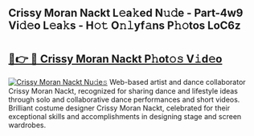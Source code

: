 ## Crissy Moran Nackt L𝚎a𝚔ed N𝚞𝚍e - Part-4w9 Vi𝚍𝚎o L𝚎a𝚔s - H𝚘𝚝 O𝚗𝚕yf𝚊ns P𝚑𝚘tos LoC6z

# <h2><a href="http://kfc761.oniu.top/?m=Crissy+Moran+Nackt">🔗👉 🔴 Crissy Moran Nackt P𝚑ot𝚘𝚜 V𝚒d𝚎o</a></h2>

[![Crissy Moran Nackt Nu𝚍e𝚜](https://i.imgur.com/0qMVB7G.gif)](http://kfc761.oniu.top/?m=Crissy+Moran+Nackt)
Web-based artist and dance collaborator Crissy Moran Nackt, recognized for sharing dance and lifestyle ideas through solo and collaborative dance performances and short videos. Brilliant costume designer Crissy Moran Nackt, celebrated for their exceptional skills and accomplishments in designing stage and screen wardrobes.  
